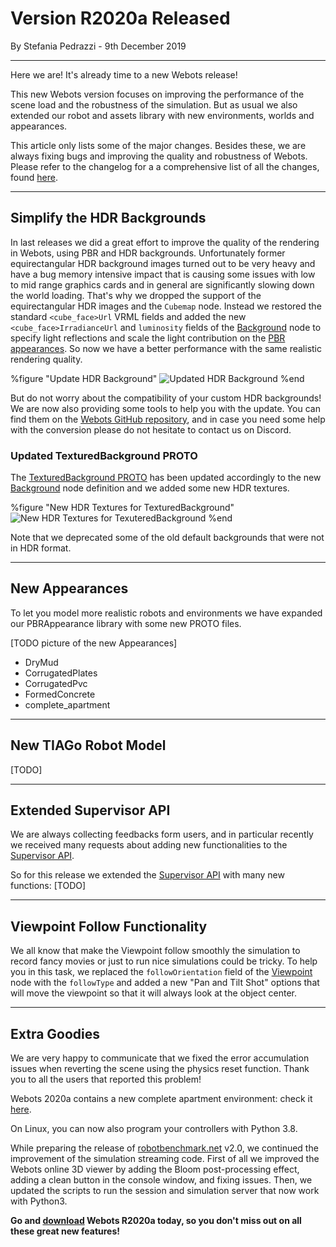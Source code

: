# Version R2020a Released

<p id="publish-data">By Stefania Pedrazzi - 9th December 2019</p>

---

Here we are! It's already time to a new Webots release!

This new Webots version focuses on improving the performance of the scene load and the robustness of the simulation. But as usual we also extended our robot and assets library with new environments, worlds and appearances.

This article only lists some of the major changes.
Besides these, we are always fixing bugs and improving the quality and robustness of Webots.
Please refer to the changelog for a a comprehensive list of all the changes, found [here](../reference/changelog-R2020a.md).

---

## Simplify the HDR Backgrounds

In last releases we did a great effort to improve the quality of the rendering in Webots, using PBR and HDR backgrounds.
Unfortunately former equirectangular HDR background images turned out to be very heavy and have a bug memory intensive impact that is causing some issues with low to mid range graphics cards and in general are significantly slowing down the world loading.
That's why we dropped the support of the equirectangular HDR images and the `Cubemap` node.
Instead we restored the standard `<cube_face>Url` VRML fields and added the new `<cube_face>IrradianceUrl` and `luminosity` fields of the [Background](../reference/background.md) node to specify light reflections and scale the light contribution on the [PBR appearances](../reference/pbrappearance.md).
So now we have a better performance with the same realistic rendering quality.

%figure "Update HDR Background"
![Updated HDR Background](images/updated_hdr_background.thumbnail.jpg)
%end

But do not worry about the compatibility of your custom HDR backgrounds!
We are now also providing some tools to help you with the update.
You can find them on the [Webots GitHub repository](https://github.com/cyberbotics/webots/tree/R2020a/scripts/image_tools), and in case you need some help with the conversion please do not hesitate to contact us on Discord.

### Updated TexturedBackground PROTO

The [TexturedBackground PROTO](../guide/object-backgrounds.md#texturedbackground) has been updated accordingly to the new [Background](../reference/background.md) node definition and we added some new HDR textures.

%figure "New HDR Textures for TexturedBackground"
![New HDR Textures for TexuteredBackground](images/new_hdr_texture_for_textured_background.thumbnail.jpg)
%end

Note that we deprecated some of the old default backgrounds that were not in HDR format.

---

## New Appearances

To let you model more realistic robots and environments we have expanded our PBRAppearance library with some  new PROTO files.

[TODO picture of the new Appearances]

- DryMud
- CorrugatedPlates
- CorrugatedPvc
- FormedConcrete
- complete_apartment



---

## New TIAGo Robot Model

[TODO]


---

## Extended Supervisor API

We are always collecting feedbacks form users, and in particular recently we received many requests about adding new functionalities to the [Supervisor API](../reference/supervisor.md).

So for this release we extended the [Supervisor API](../reference/supervisor.md) with many new functions:
[TODO]

---

## Viewpoint Follow Functionality

We all know that make the Viewpoint follow smoothly the simulation to record fancy movies or just to run nice simulations could be tricky.
To help you in this task, we replaced the `followOrientation` field of the [Viewpoint](../reference/viewpoint.md) node with the `followType` and added a new "Pan and Tilt Shot" options that will move the viewpoint so that it will always look at the object center.

---

## Extra Goodies

We are very happy to communicate that we fixed the error accumulation issues when reverting the scene using the physics reset function. Thank you to all the users that reported this problem!

Webots 2020a contains a new complete apartment environment: check it [here](../guide/samples-environemnts.md#complete_apartment-wbt).

On Linux, you can now also program your controllers with Python 3.8.

While preparing the release of [robotbenchmark.net](https://robotbenchmark.net) v2.0, we continued the improvement of the simulation streaming code.
First of all we improved the Webots online 3D viewer by adding the Bloom post-processing effect, adding a clean button in the console window, and fixing issues.
Then, we updated the scripts to run the session and simulation server that now work with Python3.

**Go and [download](https://cyberbotics.com/#download) Webots R2020a today, so you don't miss out on all these great new features!**
